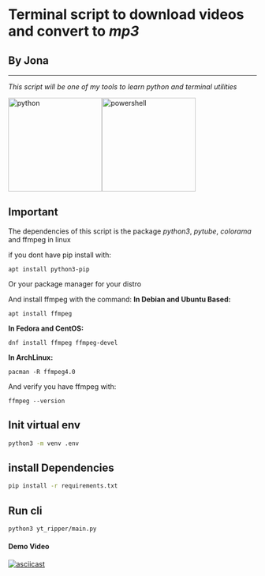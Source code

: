 # __Terminal script__ to download videos and convert to *mp3*
## By Jona
---
 _This script will be one of my tools to learn python and terminal utilities_

<img src="./assets/python-logo.png" alt="python" width="190"/><img src="./assets/powershell-logo.png" alt="powershell" width="190"/>

## Important
The dependencies of this script is the package *python3*, *pytube*, *colorama* and ffmpeg in linux

if you dont have pip install with: 

```
apt install python3-pip
```

Or your package manager for your distro

And install ffmpeg with the command:
**In Debian and Ubuntu Based:**

```
apt install ffmpeg
```
**In Fedora and CentOS:**
```
dnf install ffmpeg ffmpeg-devel
```
**In ArchLinux:** 
```
pacman -R ffmpeg4.0
```
And verify you have ffmpeg with:
```
ffmpeg --version
```

## Init virtual env

```bash
python3 -m venv .env
```

## install Dependencies 

```bash
pip install -r requirements.txt 
```

## Run cli

```bash
python3 yt_ripper/main.py
```

#### Demo Video
[![asciicast](https://asciinema.org/a/544630.svg)](https://asciinema.org/a/544630)